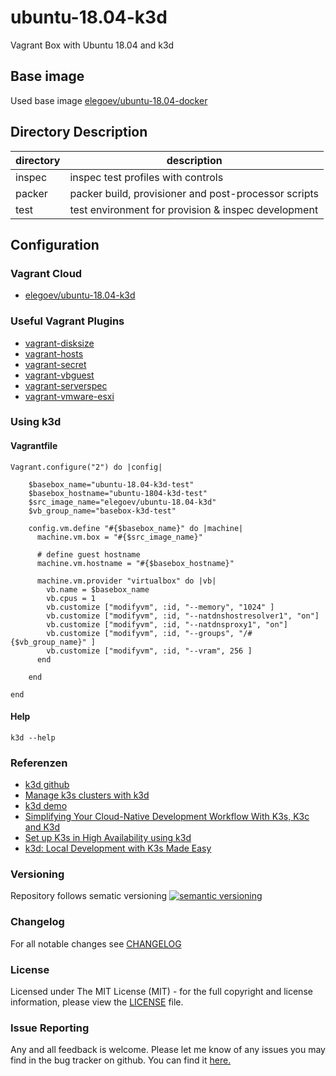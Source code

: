 # ubuntu-18.04-k3d

Vagrant Box with Ubuntu 18.04 and k3d

## Base image

Used base image [elegoev/ubuntu-18.04-docker](https://app.vagrantup.com/elegoev/boxes/ubuntu-18.04-docker)

## Directory Description

| directory | description                                          |
|-----------|------------------------------------------------------|
| inspec    | inspec test profiles with controls                   |
| packer    | packer build, provisioner and post-processor scripts |
| test      | test environment for provision & inspec development  |

## Configuration

### Vagrant Cloud

- [elegoev/ubuntu-18.04-k3d](https://app.vagrantup.com/elegoev/boxes/ubuntu-18.04-k3d)

### Useful Vagrant Plugins

- [vagrant-disksize](https://github.com/sprotheroe/vagrant-disksize)
- [vagrant-hosts](https://github.com/oscar-stack/vagrant-hosts)
- [vagrant-secret](https://github.com/tcnksm/vagrant-secret)
- [vagrant-vbguest](https://github.com/dotless-de/vagrant-vbguest)
- [vagrant-serverspec](https://github.com/vvchik/vagrant-serverspec)
- [vagrant-vmware-esxi](https://github.com/josenk/vagrant-vmware-esxi)

### Using k3d

#### Vagrantfile

    Vagrant.configure("2") do |config|

        $basebox_name="ubuntu-18.04-k3d-test"
        $basebox_hostname="ubuntu-1804-k3d-test"
        $src_image_name="elegoev/ubuntu-18.04-k3d"
        $vb_group_name="basebox-k3d-test"

        config.vm.define "#{$basebox_name}" do |machine|
          machine.vm.box = "#{$src_image_name}"
    
          # define guest hostname
          machine.vm.hostname = "#{$basebox_hostname}"

          machine.vm.provider "virtualbox" do |vb|
            vb.name = $basebox_name
            vb.cpus = 1
            vb.customize ["modifyvm", :id, "--memory", "1024" ]
            vb.customize ["modifyvm", :id, "--natdnshostresolver1", "on"]
            vb.customize ["modifyvm", :id, "--natdnsproxy1", "on"]
            vb.customize ["modifyvm", :id, "--groups", "/#{$vb_group_name}" ]
            vb.customize ["modifyvm", :id, "--vram", 256 ]
          end

        end   

    end

#### Help

    k3d --help

### Referenzen

- [k3d github](https://github.com/rancher/k3d)
- [Manage k3s clusters with k3d](https://felixwiedmann.de/k3d-manage-k3s-clusters/)
- [k3d demo](https://github.com/iwilltry42/k3d-demo)
- [Simplifying Your Cloud-Native Development Workflow With K3s, K3c and K3d](https://www.youtube.com/watch?v=hMr3prm9gDM&list=WL&index=3)
- [Set up K3s in High Availability using k3d](https://rancher.com/blog/2020/set-up-k3s-high-availability-using-k3d/)
- [k3d: Local Development with K3s Made Easy](https://www.youtube.com/watch?utm_campaign=Online+Meetup&utm_medium=email&_hsmi=110066728&_hsenc=p2ANqtz-_sn7FT74NBepGO9CzTfIghiNUx6KeUktO9EfmexrxpME1DqHQbssSCiKC296_yrViGd-gy-BMpHeNnQr3azCshnoS0WA&utm_content=110066728&utm_source=hs_email&v=d9JRb4fk5ag&feature=youtu.be)

### Versioning

Repository follows sematic versioning  [![semantic versioning](https://img.shields.io/badge/semver-2.0.0-green.svg)](http://semver.org)

### Changelog

For all notable changes see [CHANGELOG](https://github.com/elegoev/basebox-ubuntu-18.04-k3d/blob/master/CHANGELOG.md)

### License

Licensed under The MIT License (MIT) - for the full copyright and license information, please view the [LICENSE](https://github.com/elegoev/basebox-ubuntu-18.04-k3d/blob/master/LICENSE) file.

### Issue Reporting

Any and all feedback is welcome.  Please let me know of any issues you may find in the bug tracker on github. You can find it [here.](https://github.com/elegoev/basebox-ubuntu-18.04-k3d/issues)
